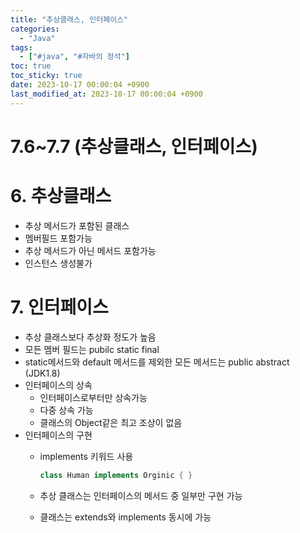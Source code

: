 ```yaml
---
title: "추상클래스, 인터페이스"
categories:
  - "Java"
tags:
  - ["#java", "#자바의 정석"]
toc: true
toc_sticky: true
date: 2023-10-17 00:00:04 +0900
last_modified_at: 2023-10-17 00:00:04 +0900
---
```

# 7.6~7.7 (추상클래스, 인터페이스)

# 6. 추상클래스

- 추상 메서드가 포함된 클래스
- 멤버필드 포함가능
- 추상 메서드가 아닌 메서드 포함가능
- 인스턴스 생성불가

# 7. 인터페이스

- 추상 클래스보다 추상화 정도가 높음
- 모든 멤버 필드는 pubilc static final
- static메서드와 default 메서드를 제외한 모든 메서드는 public abstract (JDK1.8)
- 인터페이스의 상속
    - 인터페이스로부터만 상속가능
    - 다중 상속 가능
    - 클래스의 Object같은 최고 조상이 없음
- 인터페이스의 구현
    - implements 키워드 사용
        
        ```java
        class Human implements Orginic { }
        ```
        
    - 추상 클래스는 인터페이스의 메서드 중 일부만 구현 가능
    - 클래스는 extends와 implements 동시에 가능